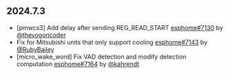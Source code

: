 ## 2024.7.3

- [pmwcs3] Add delay after sending REG_READ_START [esphome#7130](https://github.com/esphome/esphome/pull/7130) by [@thevogoncoder](https://github.com/thevogoncoder)
- Fix for Mitsubishi units that only support cooling [esphome#7143](https://github.com/esphome/esphome/pull/7143) by [@RubyBailey](https://github.com/RubyBailey)
- [micro_wake_word] Fix VAD detection and modify detection computation [esphome#7164](https://github.com/esphome/esphome/pull/7164) by [@kahrendt](https://github.com/kahrendt)

